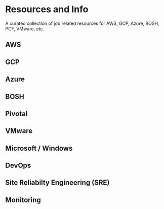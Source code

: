 # Resources and Info
A curated collection of job related resources for AWS, GCP, Azure, BOSH, PCF, VMware, etc.

## AWS

## GCP

## Azure

## BOSH

## Pivotal

## VMware

## Microsoft / Windows

## DevOps

## Site Reliabilty Engineering (SRE)

## Monitoring
